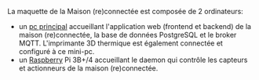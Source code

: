 La maquette de la Maison (re)connectée est composée de 2 ordinateurs:

- un [pc principal](docs/pc-principal.md) accueillant l'application web (frontend et backend) de la maison (re)connectée, la base de données PostgreSQL et le broker MQTT. L'imprimante 3D thermique est également connectée et configuré à ce mini-pc.
- un [Raspberry](docs/raspberry.md) Pi 3B+/4 accueillant le daemon qui contrôle les capteurs et actionneurs de la maison (re)connectée.
